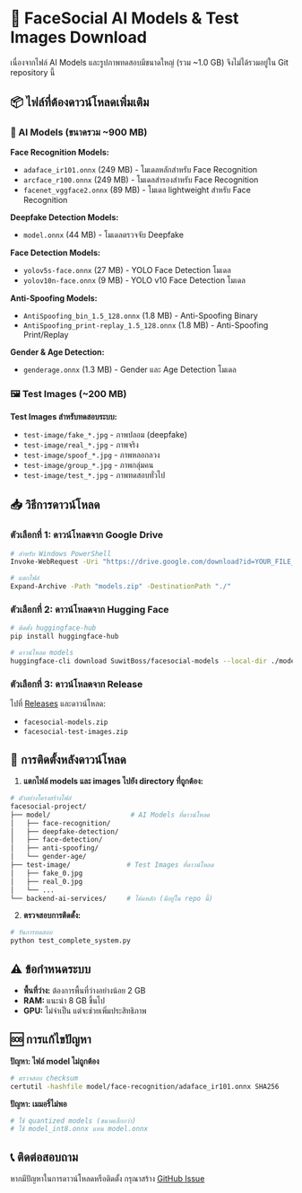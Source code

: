 # 🤖 FaceSocial AI Models & Test Images Download

เนื่องจากไฟล์ AI Models และรูปภาพทดสอบมีขนาดใหญ่ (รวม ~1.0 GB) จึงไม่ได้รวมอยู่ใน Git repository นี้

## 📦 ไฟล์ที่ต้องดาวน์โหลดเพิ่มเติม

### 🧠 AI Models (ขนาดรวม ~900 MB)

**Face Recognition Models:**
- `adaface_ir101.onnx` (249 MB) - โมเดลหลักสำหรับ Face Recognition
- `arcface_r100.onnx` (249 MB) - โมเดลสำรองสำหรับ Face Recognition 
- `facenet_vggface2.onnx` (89 MB) - โมเดล lightweight สำหรับ Face Recognition

**Deepfake Detection Models:**
- `model.onnx` (44 MB) - โมเดลตรวจจับ Deepfake

**Face Detection Models:**
- `yolov5s-face.onnx` (27 MB) - YOLO Face Detection โมเดล
- `yolov10n-face.onnx` (9 MB) - YOLO v10 Face Detection โมเดล

**Anti-Spoofing Models:**
- `AntiSpoofing_bin_1.5_128.onnx` (1.8 MB) - Anti-Spoofing Binary
- `AntiSpoofing_print-replay_1.5_128.onnx` (1.8 MB) - Anti-Spoofing Print/Replay

**Gender & Age Detection:**
- `genderage.onnx` (1.3 MB) - Gender และ Age Detection โมเดล

### 🖼️ Test Images (~200 MB)

**Test Images สำหรับทดสอบระบบ:**
- `test-image/fake_*.jpg` - ภาพปลอม (deepfake)
- `test-image/real_*.jpg` - ภาพจริง
- `test-image/spoof_*.jpg` - ภาพหลอกลวง
- `test-image/group_*.jpg` - ภาพกลุ่มคน
- `test-image/test_*.jpg` - ภาพทดสอบทั่วไป

## 📥 วิธีการดาวน์โหลด

### ตัวเลือกที่ 1: ดาวน์โหลดจาก Google Drive
```bash
# สำหรับ Windows PowerShell
Invoke-WebRequest -Uri "https://drive.google.com/download?id=YOUR_FILE_ID" -OutFile "models.zip"

# แตกไฟล์
Expand-Archive -Path "models.zip" -DestinationPath "./"
```

### ตัวเลือกที่ 2: ดาวน์โหลดจาก Hugging Face
```bash
# ติดตั้ง huggingface-hub
pip install huggingface-hub

# ดาวน์โหลด models
huggingface-cli download SuwitBoss/facesocial-models --local-dir ./model/
```

### ตัวเลือกที่ 3: ดาวน์โหลดจาก Release
ไปที่ [Releases](https://github.com/SuwitBoss/facesocial-project/releases) และดาวน์โหลด:
- `facesocial-models.zip`
- `facesocial-test-images.zip`

## 🔧 การติดตั้งหลังดาวน์โหลด

1. **แตกไฟล์ models และ images ไปยัง directory ที่ถูกต้อง:**
```bash
# ตัวอย่างโครงสร้างไฟล์
facesocial-project/
├── model/                    # AI Models ที่ดาวน์โหลด
│   ├── face-recognition/
│   ├── deepfake-detection/
│   ├── face-detection/
│   ├── anti-spoofing/
│   └── gender-age/
├── test-image/              # Test Images ที่ดาวน์โหลด
│   ├── fake_0.jpg
│   ├── real_0.jpg
│   └── ...
└── backend-ai-services/     # โค้ดหลัก (มีอยู่ใน repo นี้)
```

2. **ตรวจสอบการติดตั้ง:**
```bash
# รันการทดสอบ
python test_complete_system.py
```

## ⚠️ ข้อกำหนดระบบ

- **พื้นที่ว่าง:** ต้องการพื้นที่ว่างอย่างน้อย 2 GB
- **RAM:** แนะนำ 8 GB ขึ้นไป
- **GPU:** ไม่จำเป็น แต่จะช่วยเพิ่มประสิทธิภาพ

## 🆘 การแก้ไขปัญหา

**ปัญหา: ไฟล์ model ไม่ถูกต้อง**
```bash
# ตรวจสอบ checksum
certutil -hashfile model/face-recognition/adaface_ir101.onnx SHA256
```

**ปัญหา: เมมอรี่ไม่พอ**
```bash
# ใช้ quantized models (ขนาดเล็กกว่า)
# ใช้ model_int8.onnx แทน model.onnx
```

## 📞 ติดต่อสอบถาม

หากมีปัญหาในการดาวน์โหลดหรือติดตั้ง กรุณาสร้าง [GitHub Issue](https://github.com/SuwitBoss/facesocial-project/issues)
